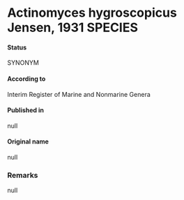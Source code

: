 # Actinomyces hygroscopicus Jensen, 1931 SPECIES

#### Status
SYNONYM

#### According to
Interim Register of Marine and Nonmarine Genera

#### Published in
null

#### Original name
null

### Remarks
null